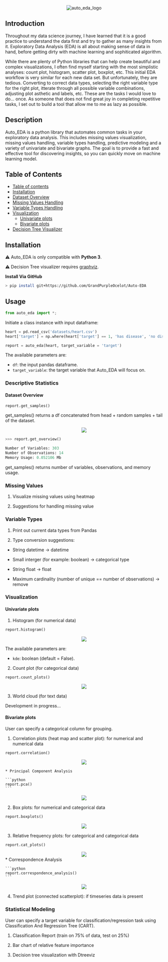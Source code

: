 <div align="center">
  <img src="images/Auto_EDA.png" alt="auto_eda_logo"/>
</div>


## Introduction

Throughout my data science journey, I have learned that it is a good practice to understand the data first and try to gather as many insights from it. Exploratory Data Analysis (EDA) is all about making sense of data in hand, before getting dirty with machine learning and sophiticated algorithm. 

While there are plenty of Python libraries that can help create beautiful and complex visualizations, I often find myself starting with the most simplistic analyses: count plot, histogram, scatter plot, boxplot, etc. This initial EDA workflow is very similar for each new data set. But unfortunately, they are tedious. Converting to correct data types, selecting the right variable type for the right plot, itterate through all possible variable combinations, adjusting plot asthetic and labels, etc. These are the tasks I would love to do... once. As someone that does not find great joy in completing repetitive tasks, I set out to build a tool that allow me to me as lazy as possible.

## Description
Auto_EDA is a python library that automates common tasks in your exploratory data analysis. This includes missing values visualization, missing values handling, variable types handling, predictive modeling and a variety of univariate and bivariate graphs. The goal is to provide a fast and effective tool for discovering insights, so you can quickly move on machine learning model.

## Table of Contents

- [Table of contents](#table-of-contents)
- [Installation](#installation)
- [Dataset Overview](#dataset-overview)
- [Missing Values Handling](#Missing-Values)
- [Variable Types Handling](#Variable-Types)
- [Visualization](#Visualization)
  - [Univariate plots](#Univariate-plots)
  - [Bivariate plots](#Bivariate-plots)
- [Decision Tree Visualizer](#Statistical-Modeling)
  

## Installation

:warning: Auto_EDA is only compatible with **Python 3**.

:warning: Decision Tree visualizer requires [graphviz](https://github.com/parrt/dtreeviz).

**Install Via GitHub**

```sh
> pip install git+https://github.com/GrandPurpleOcelot/Auto-EDA 
```
## Usage

```python
from auto_eda import *;
```

Initiate a class instance with input dataframe:

```python
heart = pd.read_csv('datasets/heart.csv')
heart['target'] = np.where(heart['target'] == 1, 'has disease', 'no disease')

report = auto_eda(heart, target_variable = 'target')
```

The available parameters are:

- `df`: the input pandas dataframe.
- `target_variable`: the target variable that Auto_EDA will focus on.

### Descriptive Statistics

####  Dataset Overview

```python
report.get_samples()
```

get_samples() returns a df concatenated from head + random samples + tail of the dataset.

<div align="center">
  <img src="images/get_samples.png" />
</div>

```python
>>> report.get_overview()

Number of Variables: 303
Number of Observations: 14
Memory Usage: 0.052106 Mb
```
get_samples() returns number of variables, observations, and memory usage.


### Missing Values

1. Visualize missing values using heatmap

2. Suggestions for handling missing value

### Variable Types

1. Print out current data types from Pandas

2. Type conversion suggestions: 

 * String datetime -> datetime
 
 * Small interger (for example: boolean)  -> categorical type
 
 * String float -> float
 
 * Maximum cardinality (number of unique == number of observations) -> remove

### Visualization

#### Univariate plots

1. Histogram (for numerical data)

```python
report.histogram()
```

<div align="center">
  <img src="images/histogram.png" />
</div>

The available parameters are:

- `kde`: boolean (default = False).

2. Count plot (for categorical data)

```python
report.count_plots()
```

<div align="center">
  <img src="images/count_plots.png" />
</div>

3. World cloud (for text data)

Development in progress...

#### Bivariate plots 

User can specify a categorical column for grouping. 

1. Correlation plots (heat map and scatter plot): for numerical and numerical data

```python
report.correlation()
```

<div align="center">
  <img src="images/count_plots.png" />
</div>

    * Principal Component Analysis
    
    ```python
    report.pca()
    ```
    
   <div align="center">
      <img src="images/pca.png" />
    </div>

2. Box plots: for numerical and categorical data

```python
report.boxplots()
```

<div align="center">
  <img src="images/boxplots.png" />
</div>

3. Relative frequency plots: for categorical and categorical data

```python
report.cat_plots()
```

<div align="center">
  <img src="images/cat_plots.png" />
</div>
    * Correspondence Analysis
    
    ```python
    report.correspondence_analysis()
    ```
    
   <div align="center">
      <img src="images/correspondence_analysis.png" />
   </div>
    

4. Trend plot (connected scatterplot): if timeseries data is present


### Statistical Modeling

User can specify a target variable for classification/regression task using Classification And Regression Tree (CART).

1. Classification Report (train on 75% of data, test on 25%)

2. Bar chart of relative feature importance

3. Decision tree visualization with Dtreeviz

